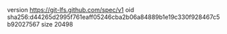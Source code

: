 version https://git-lfs.github.com/spec/v1
oid sha256:d44265d2995f761eaff05246cba2b06a84889b1e19c330f928467c5b92027567
size 20498
